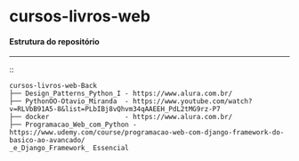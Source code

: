 # cursos-livros-web


#### Estrutura do repositório
-----------------
::

    cursos-livros-web-Back
    ├── Design_Patterns_Python_I - https://www.alura.com.br/
    ├── PythonOO-Otavio_Miranda  - https://www.youtube.com/watch?v=RLVbB91A5-8&list=PLbIBj8vQhvm34qAAEEH_PdL2tMG9rz-P7
    ├── docker                   - https://www.alura.com.br/
    ├── Programacao_Web_com_Python - https://www.udemy.com/course/programacao-web-com-django-framework-do-basico-ao-avancado/
    _e_Django_Framework_ Essencial
